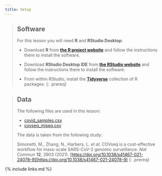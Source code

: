 ```yaml
---
title: Setup
---
```


> ## Software
>
> For this lesson you will need **R** and **RStudio Desktop**.
>
> * Download **R** from **[the R project website](https://www.r-project.org)** and follow the instructions there to install the software.
>
> * Download **RStudio Desktop IDE** from **[the RStudio website](https://rstudio.com/)** and follow the instructions there to install the software.
>
> * From within RStudio, install the **[Tidyverse](https://www.tidyverse.org)** collection of R packages.
{: .prereq}

> ## Data
>
> The following files are used in this lesson:
> * [covid_samples.csv](data/covid_samples.csv)
> * [covseq_miseq.csv](data/covseq_miseq.csv)
>
> The data is taken from the following study:
> 
> Simonetti, M., Zhang, N., Harbers, L. *et al.* COVseq is a cost-effective workflow for mass-scale SARS-CoV-2 genomic surveillance. *Nat Commun* **12**, 3903 (2021). [https://doi.org/10.1038/s41467-021-24078-9](https://doi.org/10.1038/s41467-021-24078-9)
{: .prereq}


{% include links.md %}
